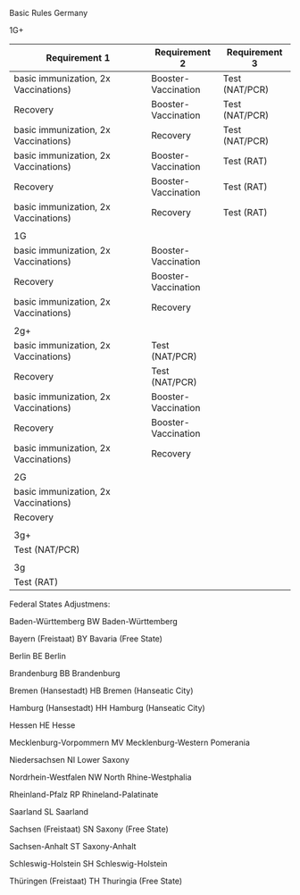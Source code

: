 Basic Rules Germany

1G+

| Requirement 1                                 |    Requirement 2                 |      Requirement 3          |
| -------------------------------------- | ------------------- | -------------- |
|basic immunization, 2x Vaccinations) | Booster-<br>Vaccination | Test (NAT/PCR) |
| Recovery                               | Booster-<br>Vaccination | Test (NAT/PCR) |
|basic immunization, 2x Vaccinations) | Recovery            | Test (NAT/PCR) |
|basic immunization, 2x Vaccinations) | Booster-<br>Vaccination | Test (RAT)     |
| Recovery                               | Booster-<br>Vaccination | Test (RAT)     |
|basic immunization, 2x Vaccinations) | Recovery            | Test (RAT)     |
|                                        |                     |                |
| 1G                                     |                     |                |
|basic immunization, 2x Vaccinations) | Booster-<br>Vaccination |                |
| Recovery                               | Booster-<br>Vaccination |                |
|basic immunization, 2x Vaccinations) | Recovery            |                |
|                                        |                     |                |
| 2g+                                    |                     |                |
|basic immunization, 2x Vaccinations) | Test (NAT/PCR)      |                |
| Recovery                               | Test (NAT/PCR)      |                |
|basic immunization, 2x Vaccinations) | Booster-<br>Vaccination |                |
| Recovery                               | Booster-<br>Vaccination |                |
|basic immunization, 2x Vaccinations) | Recovery            |                |
|                                        |                     |                |
| 2G                                     |                     |                |
|basic immunization, 2x Vaccinations) |                     |                |
| Recovery                               |                     |                |
|                                        |                     |                |
| 3g+                                    |                     |                |
| Test (NAT/PCR)                         |                     |                |
|                                        |                     |                |
| 3g                                     |                     |                |
| Test (RAT)                             |                     |                |

Federal States Adjustmens:

Baden-Württemberg	BW	Baden-Württemberg



Bayern (Freistaat)	BY	Bavaria (Free State)

Berlin	BE	Berlin

Brandenburg	BB	Brandenburg

Bremen (Hansestadt)	HB	Bremen (Hanseatic City)

Hamburg (Hansestadt)	HH	Hamburg (Hanseatic City)

Hessen	HE	Hesse

Mecklenburg-Vorpommern	MV	Mecklenburg-Western Pomerania

Niedersachsen	NI	Lower Saxony

Nordrhein-Westfalen	NW	North Rhine-Westphalia

Rheinland-Pfalz	RP	Rhineland-Palatinate

Saarland	SL	Saarland

Sachsen (Freistaat)	SN	Saxony (Free State)

Sachsen-Anhalt	ST	Saxony-Anhalt

Schleswig-Holstein	SH	Schleswig-Holstein

Thüringen (Freistaat)	TH	Thuringia (Free State)
